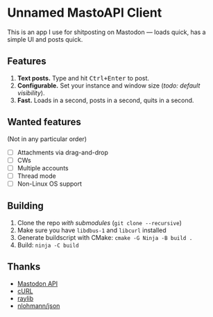 # Unnamed MastoAPI Client

This is an app I use for shitposting on Mastodon — loads quick, has a simple UI and posts quick.

## Features

1. **Text posts.** Type and hit <kbd>Ctrl+Enter</kbd> to post.
2. **Configurable.** Set your instance and window size (*todo: default visibility*).
3. **Fast.** Loads in a second, posts in a second, quits in a second.

## Wanted features

(Not in any particular order)

- [ ] Attachments via drag-and-drop
- [ ] CWs
- [ ] Multiple accounts
- [ ] Thread mode
- [ ] Non-Linux OS support

## Building

1. Clone the repo *with submodules* (`git clone --recursive`)
2. Make sure you have `libdbus-1` and `libcurl` installed
3. Generate buildscript with CMake: `cmake -G Ninja -B build .`
4. Build: `ninja -C build`

## Thanks

- [Mastodon API](https://docs.joinmastodon.org/api/)
- [cURL](https://curl.se/)
- [raylib](https://raylib.com/)
- [nlohmann/json](https://github.com/nlohmann/json)
